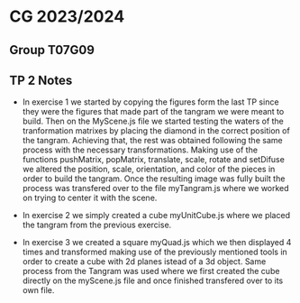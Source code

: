 # CG 2023/2024

## Group T07G09

## TP 2 Notes

- In exercise 1 we started by copying the figures form the last TP since they were the figures that made part of the tangram we were meant to build.
Then on the MyScene.js file we started testing the waters of the tranformation matrixes by placing the diamond in the correct position of the tangram.
        Achieving that, the rest was obtained following the same process with the necessary transformations. Making use of the functions pushMatrix, popMatrix, translate, scale, rotate and setDifuse we altered the position, scale, orientation, and color of the pieces in order to build the tangram.
        Once the resulting image was fully built the process was transfered over to the file myTangram.js where we worked on trying to center it with the scene.


- In exercise 2 we simply created a cube myUnitCube.js where we placed the tangram from the previous exercise.

- In exercise 3 we created a square myQuad.js which we then displayed 4 times and transformed making use of the previously mentioned tools in order to create a cube with 2d planes istead of a 3d object. Same process from the Tangram was used where we first created the cube directly on the myScene.js file and once finished transfered over to its own file.
